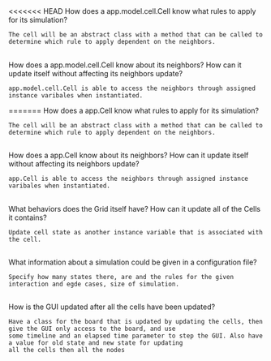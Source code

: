 

##
<<<<<<< HEAD
How does a app.model.cell.Cell know what rules to apply for its simulation?

    The cell will be an abstract class with a method that can be called to determine which rule to apply dependent on the neighbors.
##
How does a app.model.cell.Cell know about its neighbors? How can it update itself without affecting its neighbors update?

    app.model.cell.Cell is able to access the neighbors through assigned instance varibales when instantiated.
=======
How does a app.Cell know what rules to apply for its simulation?

    The cell will be an abstract class with a method that can be called to determine which rule to apply dependent on the neighbors.
##
How does a app.Cell know about its neighbors? How can it update itself without affecting its neighbors update?

    app.Cell is able to access the neighbors through assigned instance varibales when instantiated.

##
What behaviors does the Grid itself have? How can it update all of the Cells it contains?

    Update cell state as another instance variable that is associated with the cell.
##
What information about a simulation could be given in a configuration file?

    Specify how many states there, are and the rules for the given interaction and egde cases, size of simulation.
##
How is the GUI updated after all the cells have been updated?

    Have a class for the board that is updated by updating the cells, then give the GUI only access to the board, and use
    some timeline and an elapsed time parameter to step the GUI. Also have a value for old state and new state for updating
    all the cells then all the nodes